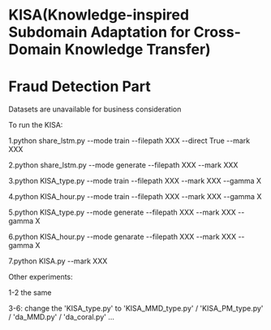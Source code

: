 # KISA(Knowledge-inspired Subdomain Adaptation for Cross-Domain Knowledge Transfer)
# Fraud Detection Part
Datasets are unavailable for business consideration  

To run the KISA:  

1.python share_lstm.py --mode train --filepath XXX --direct True --mark XXX  

2.python share_lstm.py --mode generate --filepath XXX --mark XXX  

3.python KISA_type.py --mode train --filepath XXX --mark XXX --gamma X  

4.python KISA_hour.py --mode train --filepath XXX --mark XXX --gamma X  

5.python KISA_type.py --mode generate --filepath XXX --mark XXX --gamma X  

6.python KISA_hour.py --mode genarate --filepath XXX --mark XXX --gamma X  

7.python KISA.py --mark XXX  

Other experiments:  

1-2 the same  

3-6: change the 'KISA_type.py' to 'KISA_MMD_type.py' / 'KISA_PM_type.py' / 'da_MMD.py' / 'da_coral.py' ...  

